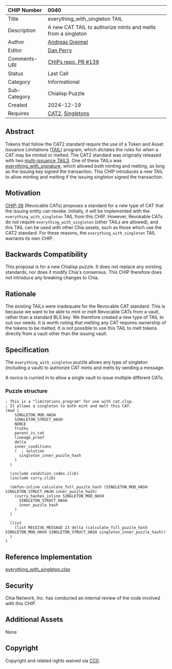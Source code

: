 CHIP Number   | 0040
:-------------|:----
Title         | everything_with_singleton TAIL
Description   | A new CAT TAIL to authorize mints and melts from a singleton
Author        | [Andreas Greimel](https://github.com/greimela)
Editor        | [Dan Perry](https://github.com/danieljperry)
Comments-URI  | [CHIPs repo, PR #139](https://github.com/Chia-Network/chips/pull/139)
Status        | Last Call
Category      | Informational
Sub-Category  | Chialisp Puzzle 
Created       | 2024-12-19
Requires      | [CAT2](https://chialisp.com/cats/), [Singletons](https://chialisp.com/singletons/)

## Abstract

Tokens that follow the CAT2 standard require the use of a Token and Asset Issuance Limitations ([TAIL](https://chialisp.com/cats/#tail)) program, which dictates the rules for when a CAT may be minted or melted. The CAT2 standard was originally released with two [multi-issuance TAILS](https://chialisp.com/cats/#multi). One of these TAILs was [everything_with_signature](https://github.com/Chia-Network/chia_puzzles/blob/b90dcd6c48e748c9c3e83c9133022c7599eebb50/puzzles/cat_puzzles/everything_with_signature.clsp), which allowed both minting and melting, as long as the issuing key signed the transaction. This CHIP introduces a new TAIL to allow minting and melting if the issuing _singleton_ signed the transaction.

## Motivation

[CHIP-38](https://github.com/Chia-Network/chips/pull/136) (Revocable CATs) proposes a standard for a new type of CAT that the issuing entity can revoke. Initially, it will be implemented with the `everything_with_singleton` TAIL from this CHIP. However, Revokable CATs do not require `everything_with_singleton` (other TAILs are allowed), and this TAIL can be used with other Chia assets, such as those which use the CAT2 standard. For these reasons, the `everything_with_singleton` TAIL warrants its own CHIP. 

## Backwards Compatibility

This proposal is for a new Chialisp puzzle. It does not replace any existing standards, nor does it modify Chia's consensus. This CHIP therefore does not introduce any breaking changes to Chia.

## Rationale

The existing TAILs were inadequate for the Revocable CAT standard. This is because we want to be able to mint or melt Revocable CATs from a vault, rather than a standard BLS key. We therefore created a new type of TAIL to suit our needs. It is worth noting that melting any CAT requires ownership of the tokens to be melted. It is not possible to use this TAIL to melt tokens directly from a vault other than the issuing vault.

## Specification

The `everything_with_singleton` puzzle allows any type of singleton (including a vault) to authorize CAT mints and melts by sending a message.

A nonce is curried in to allow a single vault to issue multiple different CATs.

### Puzzle structure

```
; This is a "limitations_program" for use with cat.clsp.
; It allows a singleton to both mint and melt this CAT.
(mod (
    SINGLETON_MOD_HASH
    SINGLETON_STRUCT_HASH
    NONCE
    Truths
    parent_is_cat
    lineage_proof
    delta
    inner_conditions
    (  ; solution
      singleton_inner_puzzle_hash
    )
  )

  (include condition_codes.clib)
  (include curry.clib)

  (defun-inline calculate_full_puzzle_hash (SINGLETON_MOD_HASH SINGLETON_STRUCT_HASH inner_puzzle_hash)
    (curry_hashes_inline SINGLETON_MOD_HASH
      SINGLETON_STRUCT_HASH
      inner_puzzle_hash
    )
  )

  (list
    (list RECEIVE_MESSAGE 23 delta (calculate_full_puzzle_hash SINGLETON_MOD_HASH SINGLETON_STRUCT_HASH singleton_inner_puzzle_hash))
  )
)
```

## Reference Implementation

[everything_with_singleton.clsp](https://github.com/Chia-Network/chia_puzzles/blob/b90dcd6c48e748c9c3e83c9133022c7599eebb50/puzzles/cat_puzzles/everything_with_singleton.clsp)

## Security

Chia Network, Inc. has conducted an internal review of the code involved with this CHIP.

## Additional Assets
None

## Copyright
Copyright and related rights waived via [CC0](https://creativecommons.org/publicdomain/zero/1.0/).
